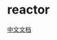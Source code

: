 # reactor

[中文文档](http://htmlpreview.github.io/?https://github.com/get-set/reactor-core/blob/master-zh/src/docs/index.html)

